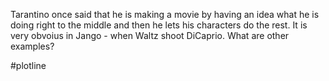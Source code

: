 Tarantino once said that he is making a movie by having an idea what he is doing right to the middle and then he lets his characters do the rest. It is very obvoius in Jango - when Waltz shoot DiCaprio. What are other examples?

#plotline 